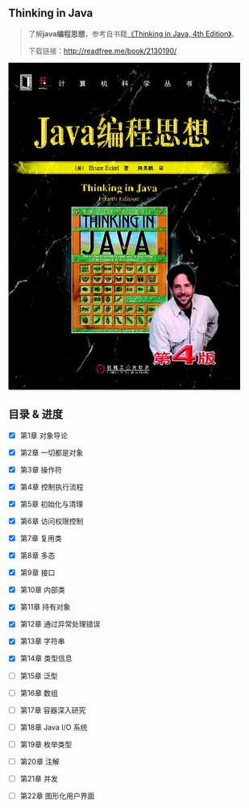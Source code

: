 ## Thinking in Java

> 了解**java编程思想**，参考自书籍[《Thinking in Java, 4th Edition》](https://book.douban.com/subject/2130190/)。
>
> 下载链接：<http://readfree.me/book/2130190/>

![img](assets/timg.jpg) 

## 目录 & 进度

- [x] 第1章 对象导论
- [x] 第2章 一切都是对象
- [x] 第3章 操作符
- [x] 第4章 控制执行流程
- [x] 第5章 初始化与清理
- [x] 第6章 访问权限控制
- [x] 第7章 复用类
- [x] 第8章 多态
- [x] 第9章 接口
- [x] 第10章 内部类
- [x] 第11章 持有对象
- [x] 第12章 通过异常处理错误
- [x] 第13章 字符串
- [x] 第14章 类型信息
- [ ] 第15章 泛型
- [ ] 第16章 数组
- [ ] 第17章 容器深入研究
- [ ] 第18章 Java I/O 系统
- [ ] 第19章 枚举类型
- [ ] 第20章 注解
- [ ] 第21章 并发
- [ ] 第22章 图形化用户界面


